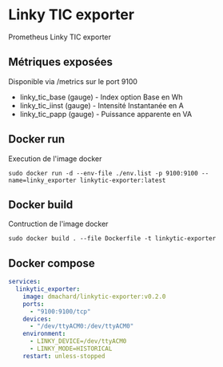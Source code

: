# Linky TIC exporter

Prometheus Linky TIC exporter 

## Métriques exposées

Disponible via /metrics sur le port 9100 

- linky_tic_base (gauge) - Index option Base en Wh
- linky_tic_iinst (gauge) - Intensité Instantanée en A
- linky_tic_papp (gauge) - Puissance apparente en VA

## Docker run

Execution de l'image docker

```
sudo docker run -d --env-file ./env.list -p 9100:9100 --name=linky_exporter linkytic-exporter:latest
```

## Docker build

Contruction de l'image docker

```
sudo docker build . --file Dockerfile -t linkytic-exporter
```

## Docker compose

```yaml
services:
  linkytic_exporter:
    image: dmachard/linkytic-exporter:v0.2.0
    ports:
      - "9100:9100/tcp"
    devices:
      - "/dev/ttyACM0:/dev/ttyACM0"
    environment:
      - LINKY_DEVICE=/dev/ttyACM0
      - LINKY_MODE=HISTORICAL
    restart: unless-stopped
```